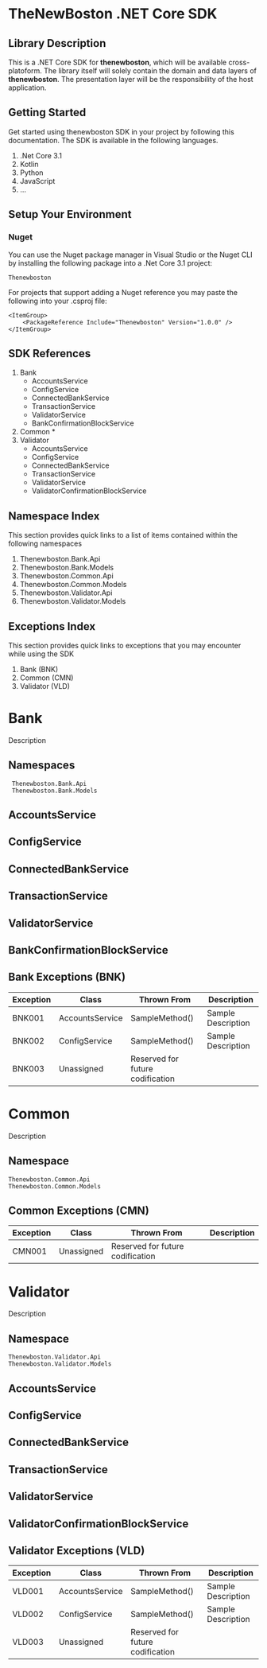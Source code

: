 
# TheNewBoston .NET Core SDK
## Library Description
This is a .NET Core SDK for **thenewboston**, which will be available cross-platoform. The library itself will solely contain the domain and data layers of **thenewboston**. The presentation layer will be the responsibility of the host application.


## Getting Started
Get started using thenewboston SDK in your project by following this documentation. The SDK is available in the following languages. 

 1. .Net Core 3.1
 2. Kotlin
 3. Python
 4. JavaScript
 5. ...

## Setup Your Environment
### Nuget
You can use the Nuget package manager in Visual Studio or the Nuget CLI by installing the following package into a .Net Core 3.1 project:

    Thenewboston
    
For projects that support  adding  a Nuget reference you may paste the following into your .csproj file:

	<ItemGroup>
	    <PackageReference Include="Thenewboston" Version="1.0.0" />
	</ItemGroup>

## SDK References
 1. Bank
	 * AccountsService
	 * ConfigService
	 * ConnectedBankService
	 * TransactionService
	 * ValidatorService
	 * BankConfirmationBlockService
 2. Common
	 * 
 3. Validator
	 * AccountsService
	 * ConfigService
	 * ConnectedBankService
	 * TransactionService
	 * ValidatorService
	 * ValidatorConfirmationBlockService

## Namespace Index
This section provides quick links to a list of items contained within the following namespaces
 1. Thenewboston.Bank.Api
 2. Thenewboston.Bank.Models
 3. Thenewboston.Common.Api
 4. Thenewboston.Common.Models
 5. Thenewboston.Validator.Api
 6. Thenewboston.Validator.Models

## Exceptions Index
This section provides quick links to exceptions that you may encounter while using the SDK
 1. Bank (BNK)
 2. Common (CMN)
 3. Validator  (VLD)

# Bank
Description 
## Namespaces
	 Thenewboston.Bank.Api
	 Thenewboston.Bank.Models
	 
## AccountsService
##  ConfigService
##  ConnectedBankService
##  TransactionService
##  ValidatorService
##  BankConfirmationBlockService
##  Bank Exceptions (BNK)
|Exception|Class|Thrown From|Description  |
|--|--|--|--|
|BNK001|AccountsService|SampleMethod()|Sample Description|
|BNK002|ConfigService|SampleMethod()|Sample Description|
|BNK003|Unassigned|Reserved for future codification|



# Common
Description
## Namespace
	Thenewboston.Common.Api
	Thenewboston.Common.Models
## Common Exceptions (CMN)
|Exception|Class|Thrown From|Description  |
|--|--|--|--|
|CMN001|Unassigned |Reserved for future codification||


# Validator
Description
## Namespace
	Thenewboston.Validator.Api
	Thenewboston.Validator.Models
## AccountsService
## ConfigService
## ConnectedBankService
## TransactionService
## ValidatorService
## ValidatorConfirmationBlockService
## Validator Exceptions (VLD)
|Exception|Class|Thrown From|Description  |
|--|--|--|--|
|VLD001|AccountsService|SampleMethod()|Sample Description|
|VLD002|ConfigService|SampleMethod()|Sample Description|
|VLD003|Unassigned|Reserved for future codification|
